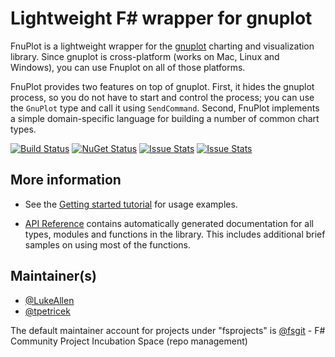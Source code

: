 Lightweight F# wrapper for gnuplot
===================================

FnuPlot is a lightweight wrapper for the [gnuplot](http://www.gnuplot.info/) charting and 
visualization library. Since gnuplot is cross-platform (works on Mac, Linux and Windows),
you can use Fnuplot on all of those platforms.

FnuPlot provides two features on top of gnuplot. First, it hides the gnuplot process, so you 
do not have to start and control the process; you can use the `GnuPlot` type and call it using
`SendCommand`. Second, FnuPlot implements a simple domain-specific language for building a 
number of common chart types.

[![Build Status](https://travis-ci.org/fsprojects/FnuPlot.png?branch=master)](https://travis-ci.org/fsprojects/FnuPlot)
[![NuGet Status](http://img.shields.io/nuget/v/FnuPlot.svg?style=flat)](https://www.nuget.org/packages/FnuPlot/)
[![Issue Stats](http://issuestats.com/github/fsprojects/FnuPlot/badge/issue)](http://issuestats.com/github/fsprojects/FnuPlot)
[![Issue Stats](http://issuestats.com/github/fsprojects/FnuPlot/badge/pr)](http://issuestats.com/github/fsprojects/FnuPlot)

More information
----------------

* See the [Getting started tutorial](http://fsprojects.github.io/FnuPlot/tutorial.html) for usage examples.

* [API Reference](http://fsprojects.github.io/FnuPlot/reference/index.html) contains automatically generated documentation for all types, modules and functions in the library. This includes additional brief samples on using most of the functions.


Maintainer(s)
----------------

- [@LukeAllen](https://github.com/LukeAllen)
- [@tpetricek](https://github.com/tpetricek)

The default maintainer account for projects under "fsprojects" is [@fsgit](https://github.com/fsgit) - F# Community Project Incubation Space (repo management)
